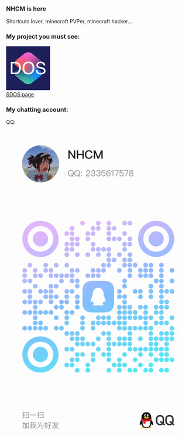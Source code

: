 ### NHCM is here  
Shortcuts lover, minecraft PVPer, minecraft hacker...  
### My project you must see:  
![SDOS](icon.png)  
[SDOS page](https://github.com/NHCMbppp/SDOS)  
### My chatting account:  
QQ:  
![QQ](qq.png)
